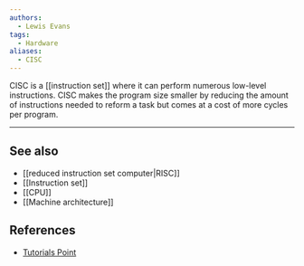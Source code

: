 ```yaml
---
authors: 
  - Lewis Evans
tags:
  - Hardware
aliases:
  - CISC
---
```

CISC is a [[instruction set]] where it can perform numerous low-level instructions. CISC makes the program size smaller by reducing the amount of instructions needed to reform a task but comes at a cost of more cycles per program.

___
## See also
- [[reduced instruction set computer|RISC]]
- [[Instruction set]]
- [[CPU]]
- [[Machine architecture]]
## References
- [Tutorials Point](https://www.tutorialspoint.com/what-is-an-instruction-set-in-a-computer)
